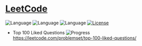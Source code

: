 # [LeetCode](https://leetcode.com/problemset/algorithms/)
![Language](https://img.shields.io/badge/Language-C++%2011-yellow) ![Language](https://img.shields.io/badge/Language-Python-yellow) ![Language](https://img.shields.io/badge/Language-JavaScript-yellow) [![License](https://img.shields.io/badge/License-MIT-blue.svg)](./LICENSE)
* Top 100 Liked Questions ![Progress](https://img.shields.io/badge/Progress-43%20%2F%20100-ff69b4.svg)
  https://leetcode.com/problemset/top-100-liked-questions/
